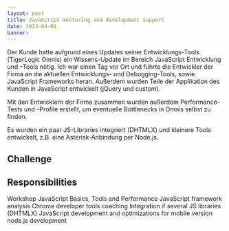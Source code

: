 ```yaml
---
layout: post
title: JavaScript mentoring and development support
date: 2013-04-01
banner: 
---
```


Der Kunde hatte aufgrund eines Updates seiner Entwicklungs-Tools (TigerLogic Omnis) ein Wissens-Update im Bereich JavaScript Entwicklung und –Tools nötig.
Ich war einen Tag vor Ort und führte die Entwickler der Firma an die aktuellen Entwicklungs- und Debugging-Tools, sowie JavaScript Frameworks heran.
Außerdem wurden Teile der Applikation des Kunden in JavaScript entwickelt (jQuery und custom).

Mit den Entwicklern der Firma zusammen wurden außerdem Performance-Tests und –Profile erstellt, um eventuelle Bottlenecks in Omnis selbst zu finden.

Es wurden ein paar JS-Libraries integriert (DHTMLX) und kleinere Tools entwickelt, z.B. eine Asterisk-Anbindung per Node.js.


## Challenge




## Responsibilities

Workshop JavaScript Basics, Tools and Performance
JavaScript framework analysis
Chrome developer tools coaching
Integration if several JS libraries (DHTMLX)
JavaScript development and optimizations for mobile version
node.js development